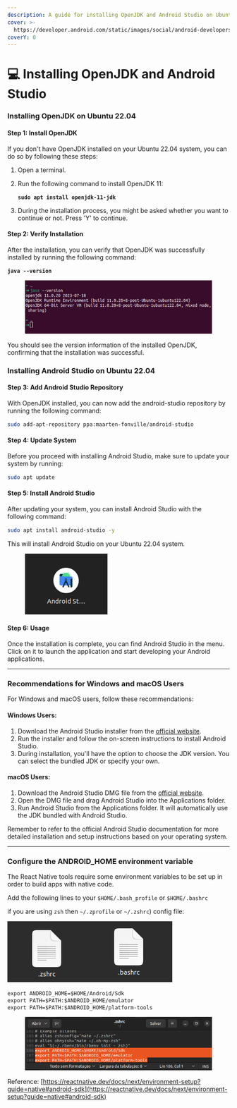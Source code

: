 ```yaml
---
description: A guide for installing OpenJDK and Android Studio on Ubuntu 22.04
cover: >-
  https://developer.android.com/static/images/social/android-developers.png?hl=pt-br
coverY: 0
---
```


# 💻 Installing OpenJDK and Android Studio

### Installing OpenJDK on Ubuntu 22.04

#### Step 1: Install OpenJDK

If you don't have OpenJDK installed on your Ubuntu 22.04 system, you can do so by following these steps:

1. Open a terminal.
2.  Run the following command to install OpenJDK 11:

    <pre class="language-bash"><code class="lang-bash"><strong>sudo apt install openjdk-11-jdk 
    </strong></code></pre>
3. During the installation process, you might be asked whether you want to continue or not. Press 'Y' to continue.

#### Step 2: Verify Installation

After the installation, you can verify that OpenJDK was successfully installed by running the following command:

<pre class="language-bash"><code class="lang-bash"><strong>java --version
</strong></code></pre>

<figure><img src="../.gitbook/assets/image (17).png" alt=""><figcaption></figcaption></figure>

You should see the version information of the installed OpenJDK, confirming that the installation was successful.

### Installing Android Studio on Ubuntu 22.04

#### Step 3: Add Android Studio Repository

With OpenJDK installed, you can now add the android-studio repository by running the following command:

```bash
sudo add-apt-repository ppa:maarten-fonville/android-studio
```

#### Step 4: Update System

Before you proceed with installing Android Studio, make sure to update your system by running:

```bash
sudo apt update
```

#### Step 5: Install Android Studio

After updating your system, you can install Android Studio with the following command:

```bash
sudo apt install android-studio -y
```

This will install Android Studio on your Ubuntu 22.04 system.

<figure><img src="../.gitbook/assets/image (18).png" alt=""><figcaption></figcaption></figure>

#### Step 6: Usage

Once the installation is complete, you can find Android Studio in the menu. Click on it to launch the application and start developing your Android applications.

***

### Recommendations for Windows and macOS Users

For Windows and macOS users, follow these recommendations:

#### Windows Users:

1. Download the Android Studio installer from the [official website](https://developer.android.com/studio).
2. Run the installer and follow the on-screen instructions to install Android Studio.
3. During installation, you'll have the option to choose the JDK version. You can select the bundled JDK or specify your own.

#### macOS Users:

1. Download the Android Studio DMG file from the [official website](https://developer.android.com/studio).
2. Open the DMG file and drag Android Studio into the Applications folder.
3. Run Android Studio from the Applications folder. It will automatically use the JDK bundled with Android Studio.

Remember to refer to the official Android Studio documentation for more detailed installation and setup instructions based on your operating system.

***

### Configure **the ANDROID\_HOME environment variable**

The React Native tools require some environment variables to be set up in order to build apps with native code.

Add the following lines to your `$HOME/.bash_profile` or `$HOME/.bashrc`&#x20;

if you are using `zsh` then `~/.zprofile` or `~/.zshrc`) config file:

![](<../.gitbook/assets/image (19).png>)![](<../.gitbook/assets/image (20).png>)

```
export ANDROID_HOME=$HOME/Android/Sdk
export PATH=$PATH:$ANDROID_HOME/emulator
export PATH=$PATH:$ANDROID_HOME/platform-tools
```

<figure><img src="../.gitbook/assets/image (21).png" alt=""><figcaption></figcaption></figure>

Reference: [https://reactnative.dev/docs/next/environment-setup?guide=native#android-sdk](https://reactnative.dev/docs/next/environment-setup?guide=native#android-sdk)

